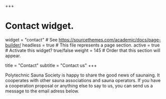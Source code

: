 +++
# Contact widget.
widget = "contact"  # See https://sourcethemes.com/academic/docs/page-builder/
headless = true  # This file represents a page section.
active = true  # Activate this widget? true/false
weight = 145  # Order that this section will appear.

title = "Contact"
subtitle = "Contact us"
+++

Polytechnic Sauna Society is happy to share the good news of saunaing. It cooperates with other sauna associations and sauna operators. If you have a cooperation proposal or anything else to say to us, you can send us a message to the email adress below.
